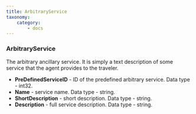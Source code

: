```yaml
---
title: ArbitraryService
taxonomy:
    category:
        - docs
---
```


### ArbitraryService

The arbitrary ancillary service. It is simply a text description of some service that the agent provides to the traveler.

-   **PreDefinedServiceID** - ID of the predefined arbitrary service. Data type - int32.
-   **Name** - service name. Data type - string.
-   **ShortDescription** - short description. Data type - string.
-   **Description** - full service description. Data type - string.